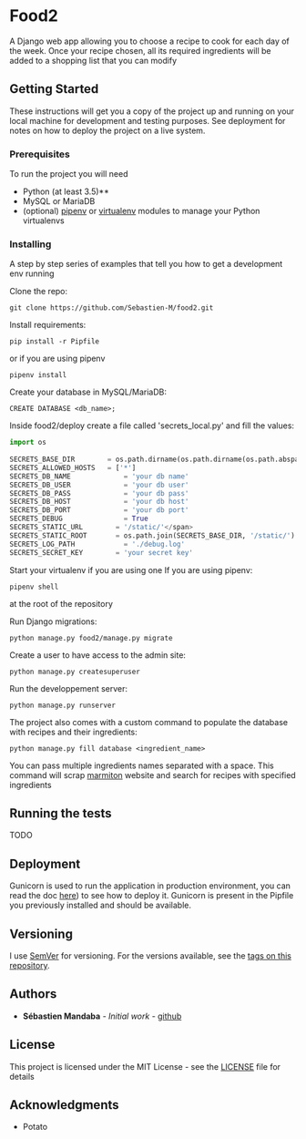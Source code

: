 
# Food2 
  
A Django web app allowing you to choose a recipe to cook for each day of the week.
Once your recipe chosen, all its required ingredients will be added to a shopping list that you can modify
  
## Getting Started  
  
These instructions will get you a copy of the project up and running on your local machine for development and testing purposes. See deployment for notes on how to deploy the project on a live system.  
  
### Prerequisites  
  
To run the project you will need
* Python (at least 3.5)**
* MySQL or MariaDB
* (optional) [pipenv](https://docs.pipenv.org/en/latest/) or [virtualenv](https://virtualenv.pypa.io/en/latest/) modules to manage your Python virtualenvs
  
### Installing  
  
A step by step series of examples that tell you how to get a development env running  
  
Clone the repo:
```
git clone https://github.com/Sebastien-M/food2.git
```  
  
Install requirements:
```
pip install -r Pipfile
```  
or if you are using pipenv
```
pipenv install
```

Create your database in MySQL/MariaDB:
```
CREATE DATABASE <db_name>;
```

Inside food2/deploy create a file called 'secrets_local.py' and fill the values:
```python
import os  
  
SECRETS_BASE_DIR        = os.path.dirname(os.path.dirname(os.path.abspath(__file__)))  
SECRETS_ALLOWED_HOSTS 	= ['*']  
SECRETS_DB_NAME 		    = 'your db name'
SECRETS_DB_USER 		    = 'your db user'  
SECRETS_DB_PASS 		    = 'your db pass'  
SECRETS_DB_HOST 		    = 'your db host'
SECRETS_DB_PORT 		    = 'your db port'
SECRETS_DEBUG 			    = True
SECRETS_STATIC_URL 		  = '/static/'</span>  
SECRETS_STATIC_ROOT 	  = os.path.join(SECRETS_BASE_DIR, '/static/')
SECRETS_LOG_PATH 		    = './debug.log'
SECRETS_SECRET_KEY 		  = 'your secret key'
```

Start your virtualenv if you are using one
If you are using pipenv:
```
pipenv shell
``` 
at the root of the repository

Run Django migrations:
```
python manage.py food2/manage.py migrate
```

Create a user to have access to the admin site:
```
python manage.py createsuperuser
```

Run the developpement server:
```
python manage.py runserver
```

The project also comes with a custom command to populate the database with recipes and their ingredients:
```
python manage.py fill database <ingredient_name>
```
You can pass multiple ingredients names separated with a space.
This command will scrap [marmiton](https://marmiton.org) website and search for recipes with specified ingredients

## Running the tests

TODO


## Deployment

  Gunicorn is used to run the application in production environment, you can read the doc [here](https://gunicorn.org/#deployment)) to see how to deploy it.
  Gunicorn is present in the Pipfile you previously installed and should be available.

## Versioning

I use [SemVer](http://semver.org/) for versioning. For the versions available, see the [tags on this repository](https://github.com/Sebastien-M/food2/releases).

## Authors

* **Sébastien Mandaba** - *Initial work* - [github](https://github.com/Sebastien-M)

## License

This project is licensed under the MIT License - see the [LICENSE](LICENSE) file for details

## Acknowledgments

* Potato
